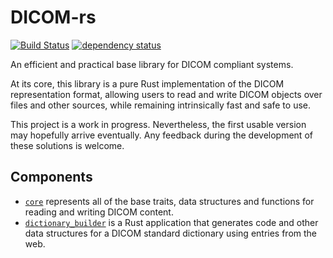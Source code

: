 # DICOM-rs

[![Build Status](https://travis-ci.org/Enet4/dicom-rs.svg?branch=master)](https://travis-ci.org/Enet4/dicom-rs) [![dependency status](https://deps.rs/repo/github/Enet4/dicom-rs/status.svg)](https://deps.rs/repo/github/Enet4/dicom-rs)


An efficient and practical base library for DICOM compliant systems.

At its core, this library is a pure Rust implementation of the DICOM representation format,
allowing users to read and write DICOM objects over files and other sources, while
remaining intrinsically fast and safe to use.

This project is a work in progress. Nevertheless, the first usable version may hopefully arrive
eventually. Any feedback during the development of these solutions is welcome.

## Components

- [`core`](core) represents all of the base traits, data structures and functions for
 reading and writing DICOM content.
- [`dictionary_builder`](dictionary_builder) is a Rust application that generates code and
 other data structures for a DICOM standard dictionary using entries from the web.

